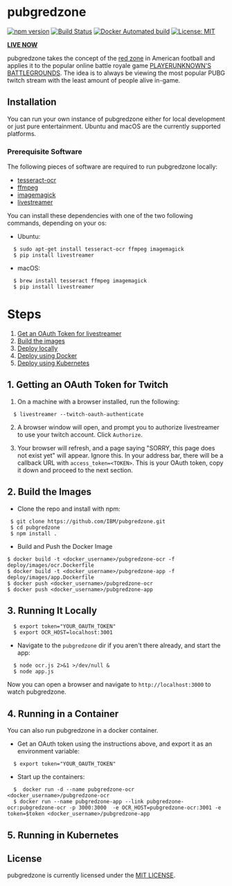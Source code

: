 # pubgredzone

[![npm version](https://badge.fury.io/js/pubgredzone.svg)](https://badge.fury.io/js/pubgredzone)
[![Build Status](https://travis-ci.org/eggshell/pubgredzone.svg?branch=master)](https://travis-ci.org/eggshell/pubgredzone)
[![Docker Automated build](https://img.shields.io/docker/automated/jrottenberg/ffmpeg.svg)](https://hub.docker.com/r/eggshell/pubgredzone/)
[![License: MIT](https://img.shields.io/badge/License-MIT-yellow.svg)](https://opensource.org/licenses/MIT)

[**LIVE NOW**](http://pubgred.zone)

pubgredzone takes the concept of the [red zone](https://en.wikipedia.org/wiki/Red_zone_(gridiron_football))
in American football and applies it to the popular online battle royale game
[PLAYERUNKNOWN'S BATTLEGROUNDS](https://www.playbattlegrounds.com/main.pu). The
idea is to always be viewing the most popular PUBG twitch stream with the least
amount of people alive in-game.

## Installation

You can run your own instance of pubgredzone either for local development
or just pure entertainment. Ubuntu and macOS are the currently supported
platforms.

### Prerequisite Software

The following pieces of software are required to run pubgredzone locally:

* [tesseract-ocr](https://github.com/tesseract-ocr/tesseract)
* [ffmpeg](https://ffmpeg.org/)
* [imagemagick](https://www.imagemagick.org/script/index.php)
* [livestreamer](https://github.com/chrippa/livestreamer)

You can install these dependencies with one of the two following commands,
depending on your os:

* Ubuntu:

```shell
  $ sudo apt-get install tesseract-ocr ffmpeg imagemagick
  $ pip install livestreamer
```

* macOS:

```shell
  $ brew install tesseract ffmpeg imagemagick
  $ pip install livestreamer
```

# Steps

1. [Get an OAuth Token for livestreamer]()
2. [Build the images]()
3. [Deploy locally]()
4. [Deploy using Docker]()
5. [Deploy using Kubernetes]()

## 1. Getting an OAuth Token for Twitch

1. On a machine with a browser installed, run the following:

```shell
  $ livestreamer --twitch-oauth-authenticate
```

2. A browser window will open, and prompt you to authorize livestreamer to use
   your twitch account. Click `Authorize`.

3. Your browser will refresh, and a page saying "SORRY, this page does not exist
   yet" will appear. Ignore this. In your address bar, there will be a callback
   URL with `access_token=<TOKEN>`. This is your OAuth token, copy it down and
   proceed to the next section.

## 2. Build the Images

* Clone the repo and install with npm:

```shell
 $ git clone https://github.com/IBM/pubgredzone.git
 $ cd pubgredzone
 $ npm install .
```

* Build and Push the Docker Image

```shell
$ docker build -t <docker_username>/pubgredzone-ocr -f deploy/images/ocr.Dockerfile
$ docker build -t <docker_username>/pubgredzone-app -f deploy/images/app.Dockerfile
$ docker push <docker_username>/pubgredzone-ocr
$ docker push <docker_username>/pubgredzone-app
```

## 3. Running It Locally

```shell
  $ export token="YOUR_OAUTH_TOKEN"
  $ export OCR_HOST=localhost:3001
```

* Navigate to the `pubgredzone` dir if you aren't there already, and start
  the app:

```shell
  $ node ocr.js 2>&1 >/dev/null &
  $ node app.js
```

Now you can open a browser and navigate to `http://localhost:3000` to watch
pubgredzone.

## 4. Running in a Container

You can also run pubgredzone in a docker container.

* Get an OAuth token using the instructions above, and export it as an
  environment variable:

```shell
  $ export token="YOUR_OAUTH_TOKEN"
```

* Start up the containers:

```shell
  $  docker run -d --name pubgredzone-ocr <docker_username>/pubgredzone-ocr
  $ docker run --name pubgredzone-app --link pubgredzone-ocr:pubgredzone-ocr -p 3000:3000  -e OCR_HOST=pubgredzone-ocr:3001 -e token=$token <docker_username>/pubgredzone-app
```

## 5. Running in Kubernetes

## License

pubgredzone is currently licensed under the [MIT LICENSE](LICENSE).
